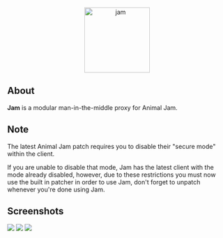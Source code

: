 <div align="center">
  <br />
  <p>
    <img src="https://i.imgur.com/Fe6Uvjs.png" width="150" alt="jam" />
  </p>
</div>

## About

**Jam** is a modular man-in-the-middle proxy for Animal Jam.

## Note

The latest Animal Jam patch requires you to disable their "secure mode" within the client. 

If you are unable to disable that mode, Jam has the latest client with the mode already disabled, however, due to these restrictions you must now use the built in patcher in order to use Jam, don't forget to unpatch whenever you're done using Jam.

## Screenshots

![](https://i.imgur.com/GWDdXTz.png)
![](https://i.imgur.com/Ta3HJLr.png)
![](https://i.imgur.com/qvBAupl.png)
